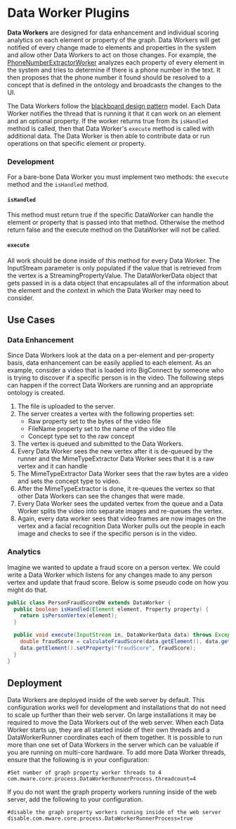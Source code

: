 # Data Worker Plugins

**Data Workers** are designed for data enhancement and individual scoring analytics on each element or property of the graph. Data Workers will get notified of every change made to elements and properties in the system and allow other Data Workers to act on those changes. For example, the [PhoneNumberExtractorWorker](https://github.com/mware-solutions/dw-plugins/blob/master/phone-number-extractor/src/main/java/com/mware/gpw/phone/PhoneNumberExtractorWorker.java) analyzes each property of every element in the system and tries to determine if there is a phone number in the text. It then proposes that the phone number it found should be resolved to a concept that is defined in the ontology and broadcasts the changes to the UI.

The Data Workers follow the [blackboard design pattern](https://en.wikipedia.org/wiki/Blackboard_%28design_pattern%29) model. Each Data Worker notifies the thread that is running it that it can work on an element and an optional property. If the worker returns true from its `isHandled` method is called, then that Data Worker's `execute` method is called with additional data. The Data Worker is then able to contribute data or run operations on that specific element or property.

### Development <a id="development"></a>

For a bare-bone Data Worker you must implement two methods: the `execute` method and the `isHandled` method.

#### `isHandled` <a id="ishandled"></a>

This method must return true if the specific DataWorker can handle the element or property that is passed into that method. Otherwise the method return false and the execute method on the DataWorker will not be called.

#### `execute` <a id="execute"></a>

All work should be done inside of this method for every Data Worker. The InputStream parameter is only populated if the value that is retrieved from the vertex is a StreamingPropertyValue. The DataWorkerData object that gets passed in is a data object that encapsulates all of the information about the element and the context in which the Data Worker may need to consider. 

## Use Cases

### Data Enhancement

Since Data Workers look at the data on a per-element and per-property basis, data enhancement can be easily applied to each element. As an example, consider a video that is loaded into BigConnect by someone who is trying to discover if a specific person is in the video. The following steps can happen if the correct Data Workers are running and an appropriate ontology is created.

1. The file is uploaded to the server.
2. The server creates a vertex with the following properties set:
   * Raw property set to the bytes of the video file
   * FileName property set to the name of the video file
   * Concept type set to the raw concept
3. The vertex is queued and submitted to the Data Workers.
4. Every Data Worker sees the new vertex after it is de-queued by the runner and the MimeTypeExtractor Data Worker sees that it is a raw vertex and it can handle
5. The MimeTypeExtractor Data Worker sees that the raw bytes are a video and sets the concept type to video.
6. After the MimeTypeExtractor is done, it re-queues the vertex so that other Data Workers can see the changes that were made.
7. Every Data Worker sees the updated vertex from the queue and a Data Worker splits the video into separate images and re-queues the vertex.
8. Again, every data worker sees that video frames are now images on the vertex and a facial recognition Data Worker pulls out the people in each image and checks to see if the specific person is in the video.

### Analytics

Imagine we wanted to update a fraud score on a person vertex. We could write a Data  Worker which listens for any changes made to any person vertex and update that fraud score. Below is some pseudo code on how you might do that.

```java
public class PersonFraudScoreDW extends DataWorker {
  public boolean isHandled(Element element, Property property) {
    return isPersonVertex(element);
  }

  public void execute(InputStream in, DataWorkerData data) throws Exception {
    double fraudScore = calculateFraudScore(data.getElement(), data.getElement().getEdges());
    data.getElement().setProperty("fraudScore", fraudScore);
  }
}
```

## Deployment

Data Workers are deployed inside of the web server by default. This configuration works well for development and installations that do not need to scale up further than their web server. On large installations it may be required to move the Data Workers out of the web server. When each Data Worker starts up, they are all started inside of their own threads and a DataWorkerRunner coordinates each of them together. It is possible to run more than one set of Data Workers in the server which can be valuable if you are running on multi-core hardware. To add more Data Worker threads, ensure that the following is in your configuration:

```text
#Set number of graph property worker threads to 4
com.mware.core.process.DataWorkerRunnerProcess.threadcount=4
```

If you do not want the graph property workers running inside of the web server, add the following to your configuration.

```text
#disable the graph property workers running inside of the web server
disable.com.mware.core.process.DataWorkerRunnerProcess=true
```



